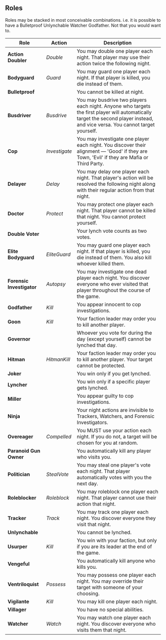 
Roles
-----

Roles may be stacked in most conceivable combinations. i.e. it is possible to
have a Bulletproof Unlynchable Watcher Godfather. Not that you would want to.


| Role | Action | Description |
| ---- | ------ | ----------- |
| **Action Doubler** | *Double* | You may double one player each night. That player may use their action twice the following night. |
| **Bodyguard** | *Guard* | You may guard one player each night. If that player is killed, you die instead of them. |
| **Bulletproof** |  | You cannot be killed at night. |
| **Busdriver** | *Busdrive* | You may busdrive two players each night. Anyone who targets the first player will automatically target the second player instead, and vice versa. You cannot target yourself. |
| **Cop** | *Investigate* | You may investigate one player each night. You discover their alignment — 'Good' if they are Town, 'Evil' if they are Mafia or Third Party. |
| **Delayer** | *Delay* | You may delay one player each night. That player's action will be resolved the following night along with their regular action from that night. |
| **Doctor** | *Protect* | You may protect one player each night. That player cannot be killed that night. You cannot protect yourself. |
| **Double Voter** |  | Your lynch vote counts as two votes. |
| **Elite Bodyguard** | *EliteGuard* | You may guard one player each night. If that player is killed, you die instead of them. You also kill whoever killed them. |
| **Forensic Investigator** | *Autopsy* | You may investigate one dead player each night. You discover everyone who ever visited that player throughout the course of the game. |
| **Godfather** | *Kill* | You appear innocent to cop investigations. |
| **Goon** | *Kill* | Your faction leader may order you to kill another player. |
| **Governor** |  | Whoever you vote for during the day (except yourself) cannot be lynched that day. |
| **Hitman** | *HitmanKill* | Your faction leader may order you to kill another player. Your target cannot be protected. |
| **Joker** |  | You win only if you get lynched. |
| **Lyncher** |  | You win only if a specific player gets lynched. |
| **Miller** |  | You appear guilty to cop investigations. |
| **Ninja** |  | Your night actions are invisible to Trackers, Watchers, and Forensic Investigators. |
| **Overeager** | *Compelled* | You MUST use your action each night. If you do not, a target will be chosen for you at random. |
| **Paranoid Gun Owner** |  | You automatically kill any player who visits you. |
| **Politician** | *StealVote* | You may steal one player's vote each night. That player automatically votes with you the next day. |
| **Roleblocker** | *Roleblock* | You may roleblock one player each night. That player cannot use their action that night. |
| **Tracker** | *Track* | You may track one player each night. You discover everyone they visit that night. |
| **Unlynchable** |  | You cannot be lynched. |
| **Usurper** | *Kill* | You win with your faction, but only if you are its leader at the end of the game. |
| **Vengeful** |  | You automatically kill anyone who kills you. |
| **Ventriloquist** | *Possess* | You may possess one player each night. You may override their target with someone of your choosing. |
| **Vigilante** | *Kill* | You may kill one player each night. |
| **Villager** |  | You have no special abilities. |
| **Watcher** | *Watch* | You may watch one player each night. You discover everyone who visits them that night. |
